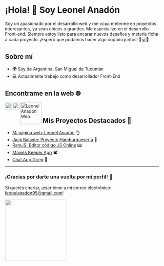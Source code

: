 # ¡Hola! 👋 Soy Leonel Anadón

Soy un apasionado por el desarrollo web y me copa meterme en proyectos interesantes, ya sean chicos o grandes. Me especializo en el desarrollo Front-end. Siempre estoy listo para encarar nuevos desafíos y meterle ficha a cada proyecto. ¡Espero que podamos hacer algo copado juntos! 🎉💻🤘

## Sobre mí

- 🌍 Soy de Argentina, San Miguel de Tucumán
- 💻 Actualmente trabajo como desarrollador Front-End

## Encontrame en la web 🌐

[<img align="left" alt="LinkedIn" width="22px" src="https://raw.githubusercontent.com/paulrobertlloyd/socialmediaicons/main/linkedin-16x16.png" />][linkedin]
[<img align="left" alt="GitHub" width="22px" src="https://raw.githubusercontent.com/paulrobertlloyd/socialmediaicons/main/github-16x16.png" />][github]
[<img align="left" title="Mi web" alt="Leonel Anadon Web" width="70px" src="https://lanadon.com.ar/assets/sign_black-4381804a.png" />][miweb]

<br />

## Mis Proyectos Destacados 🚀

- [Mi página web: Leonel Anadón](https://github.com/LeonelAnadon/myportf) 👌
- [Jack Balasto: Proyecto Hamburguesería](https://lanadon.com.ar/jackbalasto) 🍔
- [RamJS: Editor código JS Online](https://lanadon.com.ar/ramjs) 📟
- [Movies Keeper App](https://github.com/LeonelAnadon/movies-keeper-app) 📽️
- [Chat App Grieg](https://github.com/LeonelAnadon/chat-app-grieg-client) 🤳

[linkedin]: https://www.linkedin.com/in/leonelanadon/
[github]: https://github.com/LeonelAnadon
[miweb]: https://lanadon.com.ar

<hr />

### ¡Gracias por darte una vuelta por mi perfil! 🌟

Si querés charlar, ¡escribime a mi correo electrónico: leonelanadon95@gmail.com! 

<img align="left" src="https://lanadon.com.ar/assets/sign_black-4381804a.png" width="200">




